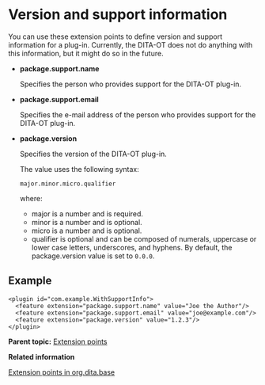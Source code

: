 # Version and support information

You can use these extension points to define version and support information for a plug-in. Currently, the DITA-OT does not do anything with this information, but it might do so in the future.

-   **package.support.name**

    Specifies the person who provides support for the DITA-OT plug-in.

-   **package.support.email**

    Specifies the e-mail address of the person who provides support for the DITA-OT plug-in.

-   **package.version**

    Specifies the version of the DITA-OT plug-in.

    The value uses the following syntax:

    ```
    major.minor.micro.qualifier
    ```

    where:

    -   major is a number and is required.
    -   minor is a number and is optional.
    -   micro is a number and is optional.
    -   qualifier is optional and can be composed of numerals, uppercase or lower case letters, underscores, and hyphens.
    By default, the package.version value is set to `0.0.0`.


## Example

```
<plugin id="com.example.WithSupportInfo">
  <feature extension="package.support.name" value="Joe the Author"/>
  <feature extension="package.support.email" value="joe@example.com"/>
  <feature extension="package.version" value="1.2.3"/>
</plugin>
```

**Parent topic:** [Extension points](../extension-points/plugin-extension-points.md)

**Related information**  


[Extension points in org.dita.base](../extension-points/extension-points-in-org.dita.base.md)


